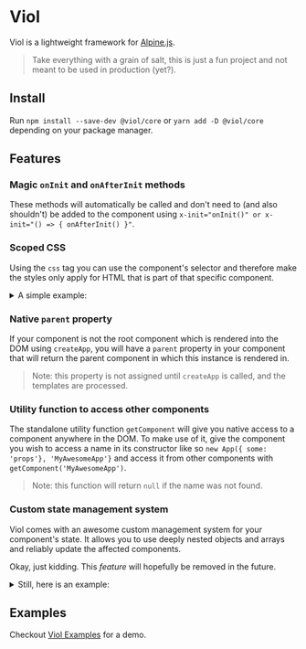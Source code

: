 # Viol

Viol is a lightweight framework for [Alpine.js](https://github.com/alpinejs/alpine).

> Take everything with a grain of salt, this is just a fun project and not meant to be used in production (yet?).

## Install

Run `npm install --save-dev @viol/core` or `yarn add -D @viol/core` depending on your package manager.

## Features

### Magic `onInit` and `onAfterInit` methods

These methods will automatically be called and don't need to (and also shouldn't) be added to the component using `x-init="onInit()" or x-init="() => { onAfterInit() }"`.

### Scoped CSS

Using the `css` tag you can use the component's selector and therefore make the styles only apply for HTML that is part of that specific component.

<details>

  <summary>A simple example:</summary>

  Using `${self}` here is just syntactic sugar for `${self.selector}`.
  The selector is just a simple property that holds the selector string.

  ```ts
  @Component<ColorExample>({
    template: `
      <p x-text="'Look at me, I am ' + props.color"><p>
    `,
    styles: ({ self, props }) => css`
      ${self} {
        color: ${props.color};
      }
    `,
  })
  class ColorExample extends ViolComponent<{}, { color: string }> { }

  @Component({
    template: html`
      ${new ColorExample({ color: 'red' })}
      ${new ColorExample({ color: 'blue' })}
    `,
  })
  class App extends ViolComponent { }

  createApp(new App(), document.getElementById('root')!);
  ```

</details>

### Native `parent` property

If your component is not the root component which is rendered into the DOM using `createApp`, you will have a `parent` property in your component that will return the parent component in which this instance is rendered in.

> Note: this property is not assigned until `createApp` is called, and the templates are processed.

### Utility function to access other components

The standalone utility function `getComponent` will give you native access to a component anywhere in the DOM.
To make use of it, give the component you wish to access a name in its constructor like so `new App({ some: 'props'}, 'MyAwesomeApp'}` and access it from other components with `getComponent('MyAwesomeApp')`.

> Note: this function will return `null` if the name was not found.

### Custom state management system

Viol comes with an awesome custom management system for your component's state. It allows you to use deeply nested objects and arrays and reliably update the affected components.

Okay, just kidding. This _feature_ will hopefully be removed in the future.

<details>

  <summary>Still, here is an example:</summary>

  ```ts
  @Component<Counter>({
    template: `
      <button x-text="state.time" @click="onClick()"></button>
    `,
    state: {
      intervalId: null,
      time: 20,
    },
  })
  export class Counter extends ViolComponent<{
    intervalId: null | number;
    time: number;
  }> {
    onClick(): void {
      if (this.state.intervalId !== null) {
        this.stop();
        return;
      } else if (this.state.time === 0) {
        this.reset();
      }
      this.start();
    }

    start(): void {
      --this.state.time;
      this.state.intervalId = setInterval(() => {
        --this.state.time;
        if (this.state.time === 0) {
          this.stop();
        }
      }, 1000);
    }

    stop(): void {
      if (this.state.intervalId !== null) {
        clearInterval(this.state.intervalId);
        this.state.intervalId = null;
      }
    }

    reset(): void {
      this.state.time = 20;
    }
  }

  createApp(new Counter(), document.getElementById('root')!);
  ```

</details>

## Examples

Checkout [Viol Examples](https://github.com/qysp/viol-examples) for a demo.

